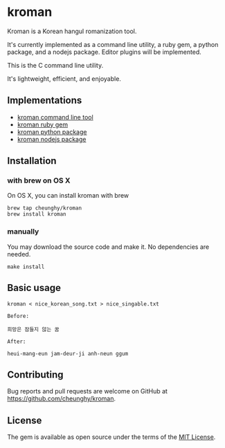 # kroman

Kroman is a Korean hangul romanization tool.

It's currently implemented as a command line utility, a ruby gem,
a python package, and a nodejs package. Editor plugins will be implemented.

This is the C command line utility.

It's lightweight, efficient, and enjoyable.

## Implementations

- [kroman command line tool](https://github.com/cheunghy/kroman)
- [kroman ruby gem](https://github.com/cheunghy/kroman-gem)
- [kroman python package](https://github.com/cheunghy/kroman-py)
- [kroman nodejs package](https://github.com/cheunghy/kroman-js)

## Installation
### with brew on OS X
On OS X, you can install kroman with brew
```
brew tap cheunghy/kroman
brew install kroman
```

### manually
You may download the source code and make it. No dependencies are needed.
```
make install
```

## Basic usage
```
kroman < nice_korean_song.txt > nice_singable.txt
```

```
Before:

희망은 잠들지 않는 꿈

After:

heui-mang-eun jam-deur-ji anh-neun ggum

```

## Contributing

Bug reports and pull requests are welcome on GitHub at https://github.com/cheunghy/kroman.

## License

The gem is available as open source under the terms of the [MIT License](http://opensource.org/licenses/MIT).
